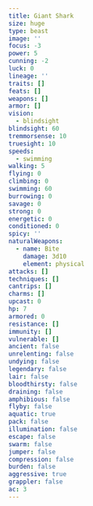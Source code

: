 ```yaml
---
title: Giant Shark
size: huge
type: beast
image: ''
focus: -3
power: 5
cunning: -2
luck: 0
lineage: ''
traits: []
feats: []
weapons: []
armor: []
vision:
  - blindsight
blindsight: 60
tremmorsense: 10
truesight: 10
speeds:
  - swimming
walking: 5
flying: 0
climbing: 0
swimming: 60
burrowing: 0
savage: 0
strong: 0
energetic: 0
conditioned: 0
spicy: ''
naturalWeapons:
  - name: Bite
    damage: 3d10
    element: physical
attacks: []
techniques: []
cantrips: []
charms: []
upcast: 0
hp: 7
armored: 0
resistance: []
immunity: []
vulnerable: []
ancient: false
unrelenting: false
undying: false
legendary: false
lair: false
bloodthirsty: false
draining: false
amphibious: false
flyby: false
aquatic: true
pack: false
illumination: false
escape: false
swarm: false
jumper: false
compression: false
burden: false
aggressive: true
grappler: false
ac: 3
---
```


